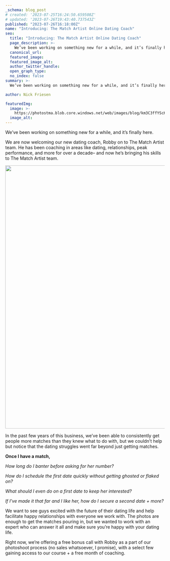 ```yaml
---
_schema: blog_post
# created: '2023-07-25T16:24:50.659508Z'
# updated: '2023-07-26T19:43:40.737543Z'
published: "2023-07-26T16:18:00Z"
name: "Introducing: The Match Artist Online Dating Coach"
seo:
  title: "Introducing: The Match Artist Online Dating Coach"
  page_description: >-
    We’ve been working on something new for a while, and it’s finally here. We are now welcoming our new dating coach, Robby on to The Match Art
  canonical_url:
  featured_image:
  featured_image_alt:
  author_twitter_handle:
  open_graph_type:
  no_index: false
summary: >-
  We’ve been working on something new for a while, and it’s finally here. We are now welcoming our new dating coach, Robby on to The Match Artist team. He has been coaching in areas like dating, relationships, peak performance, and more for over a decade– and now he’s bringing his ...

author: Nick Friesen

featuredImg:
  image: >-
    https://photostma.blob.core.windows.net/web/images/blog/km3C3ffYScKWpAlVfnTA.jpg
  image_alt:
---
```


<p>We&rsquo;ve been working on something new for a while, and it&rsquo;s finally here.</p>
<p>We are now welcoming our new dating coach, Robby on to The Match Artist team. He has been coaching in areas like dating, relationships, peak performance, and more for over a decade&ndash; and now he&rsquo;s bringing his skills to The Match Artist team.</p>
<p><img src="https://cdn.buttercms.com/mAJl7IvSo6LRW492Xi7w" width="553" height="830"></p>
<p>In the past few years of this business, we&rsquo;ve been able to consistently get people more matches than they knew what to do with, but we couldn&rsquo;t help but notice that the dating struggles went far beyond just getting matches.</p>
<p><strong>Once I have a match,</strong></p>
<p><em>How long do I banter before asking for her number?</em></p>
<p><em>How do I schedule the first date quickly without getting ghosted or flaked on?</em></p>
<p><em>What should I even do on a first date to keep her interested?</em></p>
<p><em>If I&rsquo;ve made it that far and I like her, how do I secure a second date + more?</em></p>
<p></p>
<p>We want to see guys excited with the future of their dating life and help facilitate happy relationships with everyone we work with. The photos are enough to get the matches pouring in, but we wanted to work with an expert who can answer it all and make sure you&rsquo;re happy with your dating life.</p>
<p>Right now, we&rsquo;re offering a free bonus call with Robby as a part of our photoshoot process (no sales whatsoever, I promise), with a select few gaining access to our course + a free month of coaching.</p>
